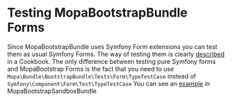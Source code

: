 Testing MopaBootstrapBundle Forms
==================================================

Since MopaBootstrapBundle uses Symfony Form extensions you can test them as usual Symfony Forms. 
The way of testing them is clearly [described](http://symfony.com/doc/current/cookbook/form/unit_testing.html) in a Cookbook.
The only difference between testing pure Symfony forms and MopaBootstrap Forms is the fact that you need to use `Mopa\Bundle\BootstrapBundle\Tests\Form\TypeTestCase` instead of `Symfony\Component\Form\Test\TypeTestCase` 
You can see an [example](https://github.com/phiamo/MopaBootstrapSandboxBundle/blob/master/Tests/Form/Type/ExampleFormsTypeTest.php) in MopaBootstrapSandboxBundle
